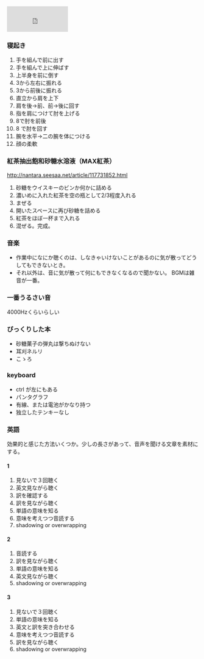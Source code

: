 <iframe title="10sr's neru" frameborder="0" height="67" width="160" style="padding: 0; border: none;" src="http://twneru.appspot.com/gadget?nick=10sr"><a href="http://twneru.appspot.com/statuses?nick=10sr">10sr's neru</a></iframe>

### 寝起き
1. 手を組んで前に出す
2. 手を組んで上に伸ばす
3. 上半身を前に倒す
4. 3から左右に振れる
5. 3から前後に振れる
6. 直立から肩を上下
7. 肩を後→前、前→後に回す
8. 指を肩につけて肘を上げる
9. 8で肘を前後
10. 8 で肘を回す
11. 腕を水平→二の腕を体につける
12. 顔の柔軟  

### 紅茶抽出飽和砂糖水溶液（MAX紅茶）

<http://nantara.seesaa.net/article/117731852.html>

1. 砂糖をウイスキーのビンか何かに詰める
2. 濃いめに入れた紅茶を空の瓶として2/3程度入れる
3. まぜる
4. 開いたスペースに再び砂糖を詰める
5. 紅茶をほぼ一杯まで入れる
6. 混ぜる。完成。 

### 音楽

* 作業中になにか聴くのは、しなきゃいけないことがあるのに気が散ってどうしてもできないとき。
* それ以外は、音に気が散って何にもできなくなるので聞かない。
 BGMは雑音が一番。

### 一番うるさい音

4000Hzくらいらしい

### びっくりした本

* 砂糖菓子の弾丸は撃ちぬけない
* 耳刈ネルリ
* こゝろ

### keyboard

* ctrl が左にもある
* パンタグラフ
* 有線、または電池がかなり持つ
* 独立したテンキーなし

### 英語

効果的と感じた方法いくつか。少しの長さがあって、音声を聞ける文章を素材にする。

#### 1

1. 見ないで３回聴く
2. 英文見ながら聴く
3. 訳を確認する
4. 訳を見ながら聴く
5. 単語の意味を知る
6. 意味を考えつつ音読する
7. shadowing or overwrapping

#### 2

1. 音読する
2. 訳を見ながら聴く
3. 単語の意味を知る
4. 英文見ながら聴く
5. shadowing or overwrapping

#### 3

1. 見ないで３回聴く
2. 単語の意味を知る
3. 英文と訳を突き合わせる
4. 意味を考えつつ音読する
5. 訳を見ながら聴く
6. shadowing or overwrapping

